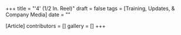 +++
title = "'4' (1/2 In. Reel)"
draft = false
tags = [Training, Updates, & Company Media]
date = ""

[Article]
contributors = []
gallery = []
+++